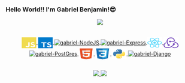 ### Hello World!! I'm Gabriel Benjamin!😎

<div align="center">
  <a href="https://github.com/gbenjaminsc">
  <img height="180em" src="https://github-readme-stats.vercel.app/api/top-langs/?username=gbenjaminsc&layout=compact&langs_count=7&theme=dracula"/>
</div>
  
##
  
<div style="display: inline_block" align="center">
  <img align="center" alt="gabriel-Js" height="30" width="40" src="https://raw.githubusercontent.com/devicons/devicon/master/icons/javascript/javascript-plain.svg">
  <img align="center" alt="gabriel-Ts" height="30" width="40" src="https://raw.githubusercontent.com/devicons/devicon/master/icons/typescript/typescript-plain.svg">
  <img align="center" alt="gabriel-NodeJS" height="30" width="30" src="https://cdn.jsdelivr.net/gh/devicons/devicon/icons/nodejs/nodejs-original.svg" />
  <img align="center" alt="gabriel-Express" height="30" width="30" src="https://cdn.jsdelivr.net/gh/devicons/devicon/icons/express/express-original.svg"/>
  <img align="center" alt="gabriel-React" height="30" width="40" src="https://raw.githubusercontent.com/devicons/devicon/master/icons/react/react-original.svg">
  <img align="center" alt="gabriel-Redux" height="30" width="40" src="https://raw.githubusercontent.com/devicons/devicon/master/icons/redux/redux-original.svg">
  <img align="center" alt="gabriel-PostGres" height="30" width="40" src="https://cdn.jsdelivr.net/gh/devicons/devicon/icons/postgresql/postgresql-original.svg">
  <img align="center" alt="gabriel-HTML" height="30" width="40" src="https://raw.githubusercontent.com/devicons/devicon/master/icons/html5/html5-original.svg">
  <img align="center" alt="gabriel-CSS" height="30" width="40" src="https://raw.githubusercontent.com/devicons/devicon/master/icons/css3/css3-original.svg">
  <img align="center" alt="gabriel-Python" height="30" width="40" src="https://raw.githubusercontent.com/devicons/devicon/master/icons/python/python-original.svg">
  <img align="center" alt="gabriel-Django" height="30" width="30" src="https://cdn.jsdelivr.net/gh/devicons/devicon/icons/django/django-plain.svg"/>
</div>
  
##
  
<div align= "center"> 
  <a href="https://www.linkedin.com/in/gbenjamin-1/" target="_blank"><img src="https://img.shields.io/badge/-LinkedIn-%230077B5?style=for-the-badge&logo=linkedin&logoColor=white" target="_blank">
  <a href = "mailto:gabrielbenjamin2@hotmail.com"><img src="https://img.shields.io/badge/-hotmail-%23333?style=for-the-badge&logo=gmail&logoColor=white" target="_blank"></a>
</a> 
